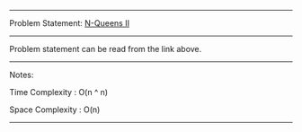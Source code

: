 ******************************************************************************
Problem Statement: [N-Queens II](https://leetcode.com/problems/n-queens-ii/)
******************************************************************************
Problem statement can be read from the link above.
******************************************************************************
Notes:

Time Complexity : O(n ^ n)

Space Complexity : O(n)

******************************************************************************
